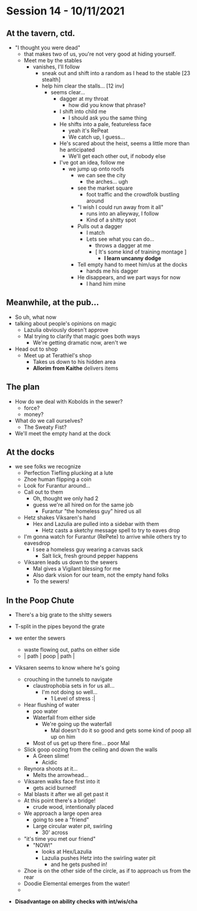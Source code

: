# Session 14 - 10/11/2021

## At the tavern, ctd. 

  - "I thought you were dead"
    - that makes two of us, you're not very good at hiding yourself.
    - Meet me by the stables
      - vanishes, I'll follow
        - sneak out and shift into a random as I head to the stable [23 stealth]
        - help him clear the stalls... [12 inv]
          - seems clear...
            - dagger at my throat
              - how did you know that phrase?
            - I shift into child me
              - I should ask you the same thing
            - He shifts into a pale, featureless face
              - yeah it's RePeat
              - We catch up, I guess... 
            - He's scared about the heist, seems a little more than he anticipated
              - We'll get each other out, if nobody else
            - I've got an idea, follow me
              - we jump up onto roofs
                - we can see the city
                  - the arches... ugh
                - see the market square
                  - foot traffic and the crowdfolk bustling around
                - "I wish I could run away from it all"
                  - runs into an alleyway, I follow
                  - Kind of a shitty spot
                - Pulls out a dagger
                  - I match
                  - Lets see what you can do...
                    - throws a dagger at me
                    - [ It's some kind of training montage ]  
                      - **I learn uncanny dodge**
                - Tell empty hand to meet him/us at the docks
                  - hands me his dagger
                - He disappears, and we part ways for now
                  - I hand him mine

## Meanwhile, at the pub...

- So uh, what now
- talking about people's opinions on magic
  - Lazulia obviously doesn't approve
  - Mal trying to clarify that magic goes both ways
    - We're getting dramatic now, aren't we
- Head out to shop 
  - Meet up at Terathiel's shop
    - Takes us down to his hidden area
    - **Allorim from Kaithe** delivers items
  
## The plan

- How do we deal with Kobolds in the sewer?
  - force?
  - money?
- What do we call ourselves?
  - The Sweaty Fist?
- We'll meet the empty hand at the dock

## At the docks

- we see folks we recognize
  - Perfection Tiefling plucking at a lute
  - Zhoe human flipping a coin
  - Look for Furantur around...
  - Call out to them
    - Oh, thought we only had 2
    - guess we're all hired on for the same job
      - Furantur "the homeless guy" hired us all
  - Hetz shakes Viksaren's hand
    - Hex and Lazulia are pulled into a sidebar with them
      - Hetz casts a sketchy message spell to try to eaves drop
  - I'm gonna watch for Furantur (RePete) to arrive while others try to eavesdrop
    - I see a homeless guy wearing a canvas sack
      - Salt lick, fresh ground pepper happens
  - Viksaren leads us down to the sewers 
    - Mal gives a Vigilant blessing for me 
    - Also dark vision for our team, not the empty hand folks
    - To the sewers!

## In the Poop Chute

- There's a big grate to the shitty sewers
- T-split in the pipes beyond the grate
- we enter the sewers
  - waste flowing out, paths on either side
  - | path |     poop     | path |
- Viksaren seems to know where he's going
  - crouching in the tunnels to navigate
    - claustrophobia sets in for us all...
      - I'm not doing so well...
        - 1 Level of stress :|
  - Hear flushing of water
    - poo water
    - Waterfall from either side 
      - We're going up the waterfall
        - Mal doesn't do it so good and gets some kind of poop all up on him
    - Most of us get up there fine... poor Mal
  - Slick goop oozing from the ceiling and down the walls
    - A Green slime!
      - Acidic
  - Reynora shoots at it...
    - Melts the arrowhead...
  - Viksaren walks face first into it
    - gets acid burned!
  - Mal blasts it after we all get past it
  - At this point there's a bridge!
    - crude wood, intentionally placed
  - We approach a large open area
    - going to see a "friend"
    - Large circular water pit, swirling
      - 30' across
  - "it's time you met our friend"
    - "NOW!"
      - looks at Hex/Lazulia
      - Lazulia pushes  Hetz into the swirling water pit
        - and he gets pushed in!
  - Zhoe is on the other side of the circle, as if to approach us from the rear
  - Doodie Elemental emerges from the water!
  - 

- **Disadvantage on ability checks with int/wis/cha**